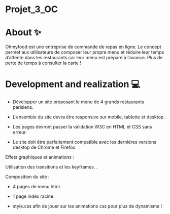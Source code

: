 # Projet_3_OC

# About ✨

Ohmyfood est une entreprise de commande de repas en ligne. Le concept permet aux
utilisateurs de composer leur propre menu et réduire leur temps d’attente dans les
restaurants car leur menu est préparé à l’avance. Plus de perte de temps à consulter la carte
!

# Development and realization 💻

- Développer un site proposant le menu de 4 grands restaurants parisiens.
- L’ensemble du site devra être responsive sur mobile, tablette et desktop.

- Les pages devront passer la validation W3C en HTML et CSS sans erreur.

- Le site doit être parfaitement compatible avec les dernières versions desktop de
  Chrome et Firefox.

Effets graphiques et animations :

Utilisation des transitions et les keyframes. .

Composition du site :

- 4 pages de menu html.

- 1 page index racine.

- style.css afin de jouer sur les animations css pour plus de dynamisme !
